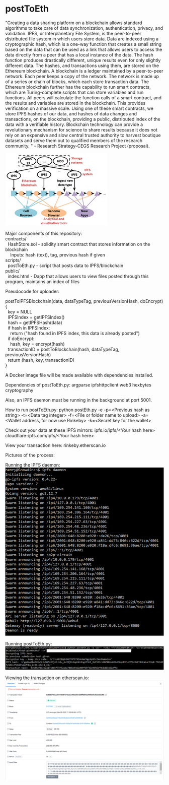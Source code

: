 # postToEth

"Creating a data sharing platform on a blockchain allows standard algorithms to take care of data synchronization, authentication, privacy, and validation. IPFS, or Interplanetary File System, is the peer-to-peer distributed file system in which users store data.  Data are indexed using a cryptographic hash, which is a one-way function that creates a small string based on the data that can be used as a link that allows users to access the data directly from a peer that has a local instance of the data. The hash function produces drastically different, unique results even for only slightly different data. The hashes, and transactions using them, are stored on the Ethereum blockchain. A blockchain is a ledger maintained by a peer-to-peer network. Each peer keeps a copy of the network. The network is made up of a series or chain of blocks, which each store transaction data. The Ethereum blockchain further has the capability to run smart contracts, which are Turing-complete scripts that can store variables and run functions. All peers will calculate the function calls of a smart contract, and the results and variables are stored in the blockchain. This provides verification on a massive scale. Using one of these smart contracts, we store IPFS hashes of our data, and hashes of data changes and transactions, on the blockchain, providing a public, distributed index of the data with a verifiable history. Blockchain technology can provide a revolutionary mechanism for science to share results because it does not rely on an expensive and slow central trusted authority to harvest boutique datasets and serve them out to qualified members of the research community. " - Research Strategy-CEGS Research Project (proposal).

![Overview](overview.png)

Major components of this repository:  
contracts/  
&nbsp;&nbsp;HashStore.sol - solidity smart contract that stores information on the blockchain  
&nbsp;&nbsp;&nbsp;&nbsp;Inputs: hash (text), tag, previous hash if given  
scripts/  
&nbsp;&nbsp;postToEth.py - script that posts data to IPFS/blockchain  
public/  
&nbsp;&nbsp;index.html - Dapp that allows users to view files posted through this program, maintains an index of files  

Pseudocode for uploader:  

postToIPFSBlockchain(data, dataTypeTag, previousVersionHash, doEncrypt){  
&nbsp;&nbsp;key = NULL  
&nbsp;&nbsp;IPFSIndex = getIPFSIndex()  
&nbsp;&nbsp;hash = getIPFSHash(data)  
&nbsp;&nbsp;if hash in IPFSIndex:  
&nbsp;&nbsp;&nbsp;&nbsp;return ("hash found in IPFS index, this data is already posted")  
&nbsp;&nbsp;if doEncrypt:  
&nbsp;&nbsp;&nbsp;&nbsp;hash, key = encrypt(hash)  
&nbsp;&nbsp;transactionID = postToBlockchain(hash, dataTypeTag, previousVersionHash)  
&nbsp;&nbsp;return (hash, key, transactionID)  
}  
 
A Docker image file will be made available with dependencies installed.

Dependencies of postToEth.py:
argparse
ipfshttpclient
web3
hexbytes
cryptography

Also, an IPFS daemon must be running in the background at port 5001.

How to run postToEth.py:
python postEth.py -e -p=\<Previous hash as string\> -t=\<Data tag integer\> -f=\<File or folder name to upload\> -a=\<Wallet address, for now use Rinkeby\> -k=\<Secret key for the wallet\>

Check out your data at these IPFS mirrors:
ipfs.io\/ipfs\/\<Your hash here\>
cloudflare-ipfs.com\/ipfs\/\<Your hash here\>

View your transaction here:
rinkeby.etherscan.io

Pictures of the process:

Running the IPFS daemon:  
![IPFS-Daemon](ipfs_daemon.PNG)  
  
Running postToEth.py:  
![postToEth](postToEth.png)  
  
Viewing the transaction on etherscan.io:  
![viewTransaction](viewTx.PNG)  
  
